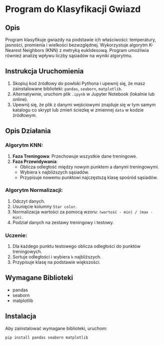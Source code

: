 # Program do Klasyfikacji Gwiazd

## Opis

Program klasyfikuje gwiazdy na podstawie ich właściwości: temperatury, jasności, promienia i wielkości bezwzględnej. Wykorzystuje algorytm K-Nearest Neighbors (KNN) z metryką euklidesową. Program umożliwia również analizę wpływu liczby sąsiadów na wyniki algorytmu.

## Instrukcja Uruchomienia

1. Skopiuj kod źródłowy do powłoki Pythona i upewnij się, że masz zainstalowane biblioteki: `pandas`, `seaborn`, `matplotlib`.
2. Alternatywnie, uruchom plik `.ipynb` w Jupyter Notebook (lokalnie lub online).
3. Upewnij się, że plik z danymi wejściowymi znajduje się w tym samym katalogu co skrypt lub zmień ścieżkę w zmiennej `data` w kodzie źródłowym.

## Opis Działania

### Algorytm KNN:
1. **Faza Treningowa**: Przechowuje wszystkie dane treningowe.
2. **Faza Przewidywania**:
   - Oblicza odległość między nowym punktem a danymi treningowymi.
   - Wybiera `k` najbliższych sąsiadów.
   - Przypisuje nowemu punktowi najczęstszą klasę spośród sąsiadów.

### Algorytm Normalizacji:
1. Odczyt danych.
2. Usunięcie kolumny `Star color`.
3. Normalizacja wartości za pomocą wzoru: `(wartość - min) / (max - min)`.
4. Podział danych na zestawy treningowy i testowy.

### Uczenie:
1. Dla każdego punktu testowego oblicza odległości do punktów treningowych.
2. Sortuje odległości i wybiera `k` najbliższych.
3. Przypisuje klasę na podstawie większości.

## Wymagane Biblioteki

- pandas
- seaborn
- matplotlib

## Instalacja

Aby zainstalować wymagane biblioteki, uruchom:
```sh
pip install pandas seaborn matplotlib
